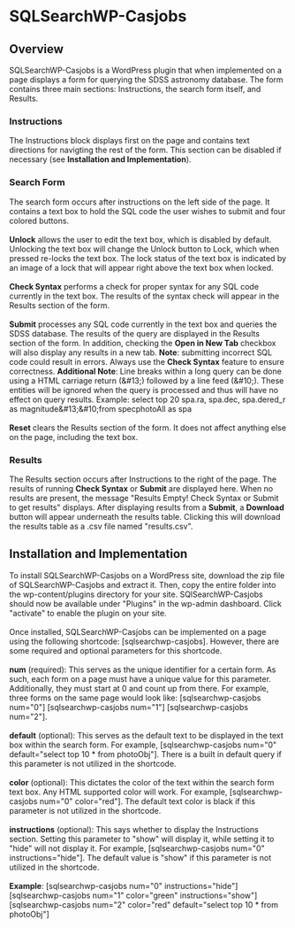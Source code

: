 <h1>SQLSearchWP-Casjobs</h1>
<h2>Overview</h2>
SQLSearchWP-Casjobs is a WordPress plugin that when implemented on a page displays a form for querying the SDSS astronomy database.
The form contains three main sections: Instructions, the search form itself, and Results. 
<h3>Instructions</h3>
The Instructions block displays first on the page and contains text directions for navigting the rest of the form. This section can be disabled if necessary (see <strong>Installation and Implementation</strong>).
<h3>Search Form</h3>
The search form occurs after instructions on the left side of the page. It contains a text box to hold the SQL code the user wishes to submit and four colored buttons.<br><br>
<strong>Unlock</strong> allows the user to edit the text box, which is disabled by default. Unlocking the text box will change the Unlock button to Lock, which when pressed re-locks the text box. The lock status of the text box is indicated by an image of a lock that will appear right above the text box when locked.<br><br>
<strong>Check Syntax</strong> performs a check for proper syntax for any SQL code currently in the text box. The results of the syntax check will appear in the Results section of the form.<br><br>
<strong>Submit</strong> processes any SQL code currently in the text box and queries the SDSS database. The results of the query are displayed in the Results section of the form. In addition, checking the <strong>Open in New Tab</strong> checkbox will also display any results in a new tab. <strong>Note</strong>: submitting incorrect SQL code could result in errors. Always use the <strong>Check Syntax</strong> feature to ensure correctness. <strong>Additional Note</strong>: Line breaks within a long query can be done using a HTML carriage return (&amp;#13;) followed by a line feed (&amp;#10;). These entities will be ignored when the query is processed and thus will have no effect on query results. Example: select top 20 spa.ra, spa.dec, spa.dered_r as magnitude&amp;#13;&amp;#10;from specphotoAll as spa<br><br>
<strong>Reset</strong> clears the Results section of the form. It does not affect anything else on the page, including the text box.
<h3>Results</h3>
The Results section occurs after Instructions to the right of the page. The results of running <strong>Check Syntax</strong> or <strong>Submit</strong> are displayed here. When no results are present, the message "Results Empty! Check Syntax or Submit to get results" displays. After displaying results from a <strong>Submit</strong>, a <strong>Download</strong> button will appear underneath the results table. Clicking this will download the results table as a .csv file named "results.csv".
<h2>Installation and Implementation</h2>
To install SQLSearchWP-Casjobs on a WordPress site, download the zip file of SQLSearchWP-Casjobs and extract it. Then, copy the entire folder into the wp-content/plugins directory for your site. SQlSearchWP-Casjobs should now be available under "Plugins" in the wp-admin dashboard. Click "activate" to enable the plugin on your site.<br><br>
Once installed, SQLSearchWP-Casjobs can be implemented on a page using the following shortcode: [sqlsearchwp-casjobs]. However, there are some required and optional parameters for this shortcode.<br><br>
<strong>num</strong> (required): This serves as the unique identifier for a certain form. As such, each form on a page must have a unique value for this parameter. Additionally, they must start at 0 and count up from there.
For example, three forms on the same page would look like: [sqlsearchwp-casjobs num="0"] [sqlsearchwp-casjobs num="1"] [sqlsearchwp-casjobs num="2"].<br><br>
<strong>default</strong> (optional): This serves as the default text to be displayed in the text box within the search form. For example, [sqlsearchwp-casjobs num="0" default="select top 10 * from photoObj"]. There is a built in default query if this parameter is not utilized in the shortcode.<br><br>
<strong>color</strong> (optional): This dictates the color of the text within the search form text box. Any HTML supported color will work. For example, [sqlsearchwp-casjobs num="0" color="red"]. The default text color is black if this parameter is not utilized in the shortcode.<br><br>
<strong>instructions</strong> (optional): This says whether to display the Instructions section. Setting this parameter to "show" will display it, while setting it to "hide" will not display it. For example, [sqlsearchwp-casjobs num="0" instructions="hide"]. The default value is "show" if this parameter is not utilized in the shortcode.<br><br>
<strong>Example</strong>: [sqlsearchwp-casjobs num="0" instructions="hide"] [sqlsearchwp-casjobs num="1" color="green" instructions="show"] [sqlsearchwp-casjobs num="2" color="red" default="select top 10 * from photoObj"]
